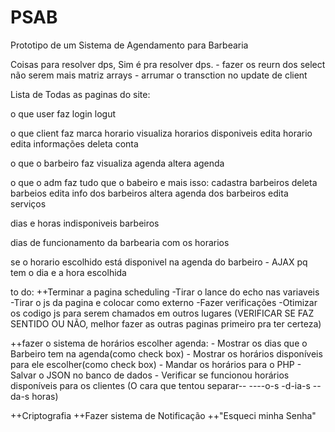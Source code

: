 # PSAB
 Prototipo de um Sistema de Agendamento para Barbearia

Coisas para resolver dps, Sim é pra resolver dps.
    - fazer os reurn dos select não serem mais matriz arrays 
    - arrumar o transction no update de client

Lista de Todas as paginas do site: 

o que user faz
    login
    logut

o que client faz
    marca horario
        visualiza horarios disponiveis
    edita horario
    edita informações
    deleta conta

o que o barbeiro faz
    visualiza agenda
    altera agenda

o que o adm faz 
    tudo que o babeiro e mais isso:
        cadastra barbeiros
        deleta barbeios
        edita info dos barbeiros
        altera agenda dos barbeiros
        edita serviços


dias e horas indisponiveis barbeiros

dias de funcionamento da barbearia com os horarios

se o horario escolhido está disponivel na agenda do barbeiro - AJAX pq tem o dia e a hora escolhida

to do: 
++Terminar a pagina scheduling
    -Tirar o lance do echo nas variaveis
    -Tirar o js da pagina e colocar como externo
    -Fazer verificações
    -Otimizar os codigo js para serem chamados em outros lugares (VERIFICAR SE FAZ SENTIDO OU NÃO, melhor fazer as outras paginas primeiro pra ter certeza)
    
++fazer o sistema de horários escolher agenda:
    - Mostrar os dias que o Barbeiro tem na agenda(como check box)
    - Mostrar os horários disponíveis para ele escolher(como check box)
    - Mandar os horários para o PHP
    - Salvar o JSON no banco de dados
    - Verificar se funcionou horários disponíveis para os clientes
        (O cara que tentou separar-- ----o-s -d-ia-s --da-s horas)

++Criptografia
++Fazer sistema de Notificação
++"Esqueci minha Senha"